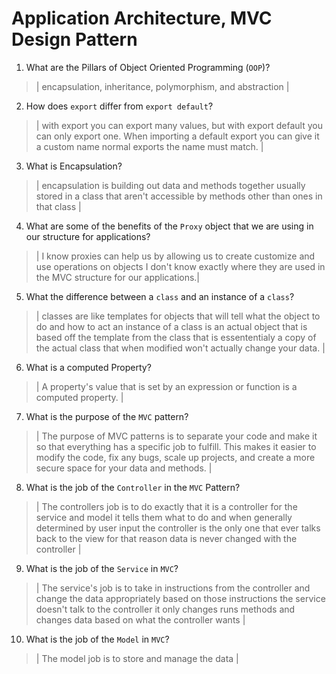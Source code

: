# Application Architecture, MVC Design Pattern
01. What are the Pillars of Object Oriented Programming (`OOP`)?
  
  > | encapsulation, inheritance, polymorphism, and abstraction |

02. How does `export` differ from `export default`?
  
  > | with export you can export many values, but with export default you can only export one. When importing a default export you can give it a custom name normal exports the name must match. |

03. What is Encapsulation?
  
  > | encapsulation is building out data and methods together usually stored in a class that aren't accessible by methods other than ones in that class |

04. What are some of the benefits of the `Proxy` object that we are using in our structure for applications?
  
  > | I know proxies can help us by allowing us to create customize and use operations on objects I don't know exactly where they are used in the MVC structure for our applications.|

05. What the difference between a `class` and an instance of a `class`?
  
  > | classes are like templates for objects that will tell what the object to do and how to act an instance of a class is an actual object that is based off the template from the class that is essententialy a copy of the actual class that when modified won't actually change your data. |

06. What is a computed Property?
  
  > | A property's value that is set by an expression or function is a computed property.  |

07. What is the purpose of the `MVC` pattern?
  
  > | The purpose of MVC patterns is to separate your code and make it so that everything has a specific job to fulfill. This makes it easier to modify the code, fix any bugs, scale up projects, and create a more secure space for your data and methods. |

08. What is the job of the `Controller` in the `MVC` Pattern?
  
  > | The controllers job is to do exactly that it is a controller for the service and model it tells them what to do and when generally determined by user input the controller is the only one that ever talks back to the view for that reason data is never changed with the controller |

09. What is the job of the `Service` in `MVC`?
  
  > | The service's job is to take in instructions from the controller and change the data appropriately based on those instructions the service doesn't talk to the controller it only changes runs methods and changes data based on what the controller wants |

10. What is the job of the `Model` in `MVC`?
  
  > | The model job is to store and manage the data |
